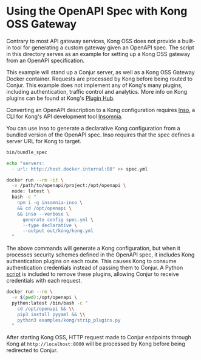 # Using the OpenAPI Spec with Kong OSS Gateway

Contrary to most API gateway services, Kong OSS does not provide a built-in tool for generating
a custom gateway given an OpenAPI spec. The script in this directory serves as an example for
setting up a Kong OSS gateway from an OpenAPI specification.

This example will stand up a Conjur server, as well as a Kong OSS Gateway Docker container.
Requests are processed by Kong before being routed to Conjur. This example does not implement
any of Kong's many plugins, including authentication, traffic control and analytics. More info on
Kong plugins can be found at Kong's [Plugin Hub](https://docs.konghq.com/hub/).

Converting an OpenAPI description to a Kong configuration requires
[Inso](https://github.com/Kong/insomnia/tree/develop/packages/insomnia-inso), a CLI for Kong's API
development tool [Insomnia](https://github.com/Kong/insomnia).

You can use Inso to generate a declarative Kong configuration from a bundled version of the
OpenAPI spec. Inso requires that the spec defines a server URL for Kong to target.

```bash
bin/bundle_spec

echo "servers:
  - url: http://host.docker.internal:80" >> spec.yml

docker run --rm -it \
  -v /path/to/openapi/project:/opt/openapi \
  node: latest \
  bash -c "
    npm i -g insomnia-inso \
    && cd /opt/openapi \
    && inso --verbose \
      generate config spec.yml \
      --type declarative \
      --output out/kong/kong.yml
  "
```

The above commands will generate a Kong configuration, but when it processes security schemes
defined in the OpenAPI spec, it includes Kong authentication plugins on each route. This causes
Kong to consume authentication credentials instead of passing them to Conjur. A Python
[script](strip_plugins.py) is included to remove these plugins, allowing Conjur to receive
credentials with each request.

```bash
docker run --rm \
  -v $(pwd):/opt/openapi \
  python:latest /bin/bash -c "
    cd /opt/openapi && \\
    pip3 install pyyaml && \\
    python3 examples/kong/strip_plugins.py
  "
```

After starting Kong OSS, HTTP request made to Conjur endpoints through Kong at
`http://localhost:8000` will be processed by Kong before being redirected to Conjur.
